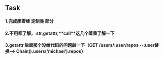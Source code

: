 ## Task

#### 1.完成廖雪峰 **定制类** 部分
#### 2.不用都了解， **__str__**,**__getattr__**,**__call__**这几个着重了解一下
#### 3.**__getattr__** 后面那个没给代码的问题敲一下（GET /users/:user/repos  --:user替换--> Chain().users('michael').repos）

